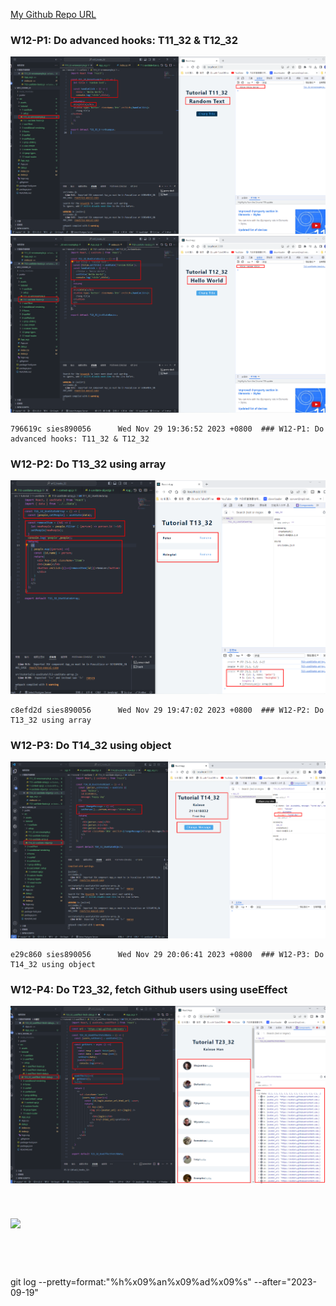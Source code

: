 [My Github Repo URL](https://github.com/sies890056/1121-wp1-demo-211418032/tree/main)

### W12-P1: Do advanced hooks: T11_32 & T12_32 

![](w12-p1-1.png)
![](w12-p1-2.png)

```
796619c sies890056      Wed Nov 29 19:36:52 2023 +0800  ### W12-P1: Do advanced hooks: T11_32 & T12_32

```
### W12-P2: Do T13_32 using array

![](w12-p2.png)

```
c8efd2d sies890056      Wed Nov 29 19:47:02 2023 +0800  ### W12-P2: Do T13_32 using array
```
### W12-P3: Do T14_32 using object

![](w12-p3.png)

```
e29c860 sies890056      Wed Nov 29 20:06:41 2023 +0800  ### W12-P3: Do T14_32 using object

```

### W12-P4: Do T23_32, fetch Github users using useEffect

![](w12-p4.png)

```


```

### 
 
![](w.png)


```


```


```


```
git log --pretty=format:"%h%x09%an%x09%ad%x09%s" --after="2023-09-19"